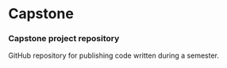 # Capstone

### Capstone project repository

GitHub repository for publishing code written during a semester.